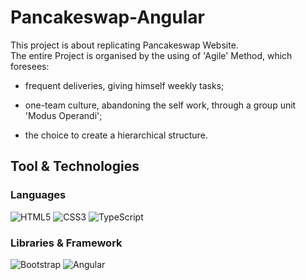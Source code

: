 # Pancakeswap-Angular

This project is about replicating Pancakeswap Website.  
The entire Project is organised by the using of 'Agile' Method, which foresees:  

- frequent deliveries, giving himself weekly tasks;  

- one-team culture, abandoning the self work, through a group unit 'Modus Operandi';  

- the choice to create a hierarchical structure.
&nbsp;  

## Tool & Technologies
### Languages
![HTML5](https://img.shields.io/badge/HTML5-E34F26?style=for-the-badge&logo=html5&logoColor=white)
![CSS3](https://img.shields.io/badge/CSS3-1572B6?style=for-the-badge&logo=css3&logoColor=white)
![TypeScript](https://img.shields.io/badge/TypeScript-3178c6?style=for-the-badge&logo=typescript&logoColor=white)
&nbsp;  

### Libraries & Framework
![Bootstrap](https://img.shields.io/badge/Bootstrap-563D7C?style=for-the-badge&logo=bootstrap&logoColor=white)
![Angular](https://img.shields.io/badge/Angular-DD0031?style=for-the-badge&logo=angular&logoColor=white)
&nbsp;
